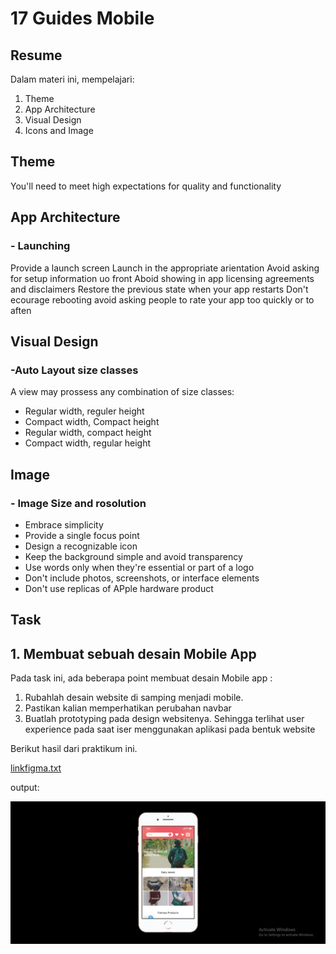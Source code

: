 # 17 Guides Mobile

## Resume
Dalam materi ini, mempelajari:
1. Theme
2. App Architecture
3. Visual Design
4. Icons and Image


## Theme
You'll need to meet high expectations for quality and functionality

## App Architecture
### - Launching
Provide a launch screen
Launch in the appropriate arientation
Avoid asking for setup information uo front
Aboid showing in app licensing agreements and disclaimers
Restore the previous state when your app restarts
Don't ecourage rebooting
avoid asking people to rate your app too quickly or to aften

## Visual Design
### -Auto Layout size classes
A view may prossess any combination of size classes:
- Regular width, reguler height
- Compact width, Compact height
- Regular width, compact height
- Compact width, regular height

## Image
### - Image Size and rosolution

- Embrace simplicity
- Provide a single focus point
- Design a recognizable icon
- Keep the background simple and avoid transparency
- Use words only when they're essential or part of a logo
- Don't include photos, screenshots, or interface elements
- Don't use replicas of APple hardware product



## Task
## 1. Membuat sebuah desain Mobile App
Pada task ini, ada beberapa point membuat desain Mobile app :
1. Rubahlah desain website di samping menjadi mobile.
2. Pastikan kalian memperhatikan perubahan navbar
3. Buatlah prototyping pada design websitenya. Sehingga terlihat user experience pada saat iser menggunakan aplikasi pada bentuk website


Berikut hasil dari praktikum ini.

[linkfigma.txt](./praktikum/linkfigma.txt)

output:

![ss](./screenshots/ss.jpg)



